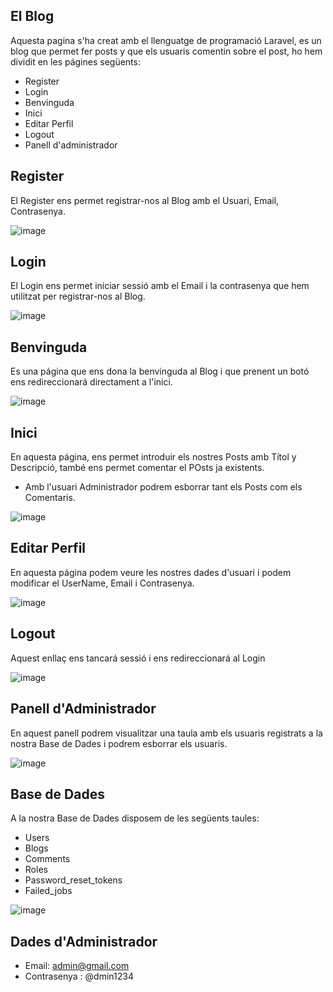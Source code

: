 
## El Blog

Aquesta pagina s'ha creat amb el llenguatge de programació Laravel, es un blog que permet fer posts y que els usuaris comentin sobre el post, ho hem dividit en les págines següents:

- Register
- Login
- Benvinguda
- Inici
- Editar Perfil
- Logout
- Panell d'administrador

## Register

El Register ens permet registrar-nos al Blog amb el Usuari, Email, Contrasenya.

![image](https://user-images.githubusercontent.com/115020513/226125713-d2eefbd8-db37-4f16-9143-a485fed11f2e.png)

## Login

El Login ens permet iniciar sessió amb el Email i la contrasenya que hem utilitzat per registrar-nos al Blog.

![image](https://user-images.githubusercontent.com/115020513/226125726-4c536a8d-ecb9-4c55-b1e6-19b99ee7f6f8.png)


## Benvinguda

Es una página que ens dona la benvinguda al Blog i que prenent un botó ens redireccionará directament a l'inici.

![image](https://user-images.githubusercontent.com/115020513/226125876-411be48e-9e1c-441d-bf9a-bee1e13099f3.png)


## Inici

En aquesta página, ens permet introduir els nostres Posts amb Títol y Descripció, també ens permet comentar el POsts ja existents.
- Amb l'usuari Administrador podrem esborrar tant els Posts com els Comentaris.

![image](https://user-images.githubusercontent.com/115020513/226125923-963a53d9-5cf2-4807-a3a3-529158c2cfab.png)


## Editar Perfil

En aquesta página podem veure les nostres dades d'usuari i podem modificar el UserName, Email i Contrasenya.

![image](https://user-images.githubusercontent.com/115020513/226125930-c36e8185-5932-47f3-9376-25f6de1e4892.png)


## Logout

Aquest enllaç ens tancará sessió i ens redireccionará al Login

![image](https://user-images.githubusercontent.com/115020513/226125935-2b4fb295-4b2d-46ac-9753-9b9fea022339.png)


## Panell d'Administrador

En aquest panell podrem visualitzar una taula amb els usuaris registrats a la nostra Base de Dades i podrem esborrar els usuaris.

![image](https://user-images.githubusercontent.com/115020513/226126013-b296904e-e95d-4506-86d4-8fc26eb031a6.png)


## Base de Dades

A la nostra Base de Dades disposem de les següents taules:

- Users
- Blogs
- Comments
- Roles
- Password_reset_tokens
- Failed_jobs

![image](https://user-images.githubusercontent.com/115020513/226126039-32699862-1ede-402d-984a-a89f03c7020e.png)

## Dades d'Administrador

- Email: admin@gmail.com
- Contrasenya : @dmin1234

